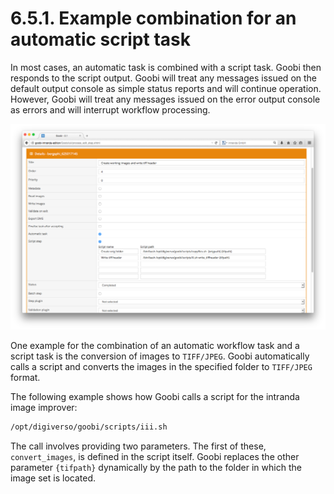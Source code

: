 # 6.5.1. Example combination for an automatic script task

In most cases, an automatic task is combined with a script task. Goobi then responds to the script output. Goobi will treat any messages issued on the default output console as simple status reports and will continue operation. However, Goobi will treat any messages issued on the error output console as errors and will interrupt workflow processing.

![Combining automatic workflow steps and scripts](../../.gitbook/assets/87e.png)

One example for the combination of an automatic workflow task and a script task is the conversion of images to `TIFF/JPEG`. Goobi automatically calls a script and converts the images in the specified folder to `TIFF/JPEG` format.

The following example shows how Goobi calls a script for the intranda image improver:

```bash
/opt/digiverso/goobi/scripts/iii.sh
```

The call involves providing two parameters. The first of these, `convert_images`, is defined in the script itself. Goobi replaces the other parameter `{tifpath}` dynamically by the path to the folder in which the image set is located.  


